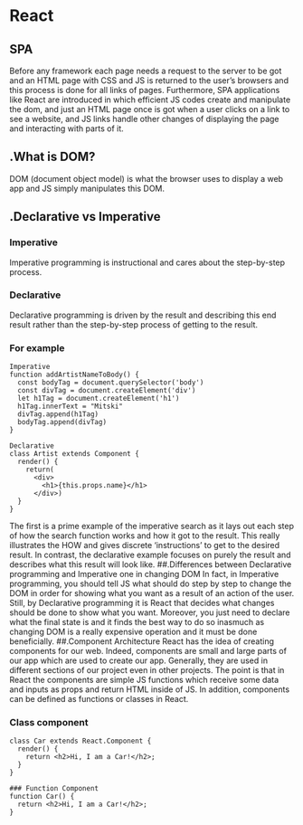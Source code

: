 # React
## SPA
Before any framework each page needs a request to the server to be got and an HTML page with CSS and JS is returned to the user’s browsers and this process is done for all links of pages. Furthermore, SPA applications like React are introduced in which efficient JS codes create and manipulate the dom, and just an HTML page once is got when a user clicks on a link to see a website, and JS links handle other changes of displaying the page and interacting with parts of it.
## .What is DOM?
DOM (document object model) is what the browser uses to display a web app and JS simply manipulates this DOM. 
## .Declarative vs Imperative
### Imperative
Imperative programming is instructional and cares about the step-by-step process.
### Declarative
Declarative programming is driven by the result and describing this end result rather than the step-by-step process of getting to the result.
### For example

```
Imperative 
function addArtistNameToBody() {
  const bodyTag = document.querySelector('body')
  const divTag = document.createElement('div')
  let h1Tag = document.createElement('h1')
  h1Tag.innerText = "Mitski"
  divTag.append(h1Tag)
  bodyTag.append(divTag)
}
```

```
Declarative
class Artist extends Component {
  render() {
    return(
      <div>
        <h1>{this.props.name}</h1>
      </div>)
  }
}
```

The first is a prime example of the imperative search as it lays out each step of how the search function works and how it got to the result. This really illustrates the HOW and gives discrete ‘instructions’ to get to the desired result. In contrast, the declarative example focuses on purely the result and describes what this result will look like.
##.Differences between Declarative programming and Imperative one in changing DOM
In fact, in Imperative programming, you should tell JS what should do step by step to change the DOM in order for showing what you want as a result of an action of the user. Still, by Declarative programming it is React that decides what changes should be done to show what you want. Moreover, you just need to declare what the final state is and it finds the best way to do so inasmuch as changing DOM is a really expensive operation and it must be done beneficially. 
##.Component Architecture
React has the idea of creating components for our web. Indeed, components are small and large parts of our app which are used to create our app. Generally, they are used in different sections of our project even in other projects. The point is that in React the components are simple JS functions which receive some data and inputs as props and return HTML inside of JS. In addition, components can be defined as functions or classes in React.
### Class component
```
class Car extends React.Component {
  render() {
    return <h2>Hi, I am a Car!</h2>;
  }
}
```
```
### Function Component
function Car() {
  return <h2>Hi, I am a Car!</h2>;
}
```

